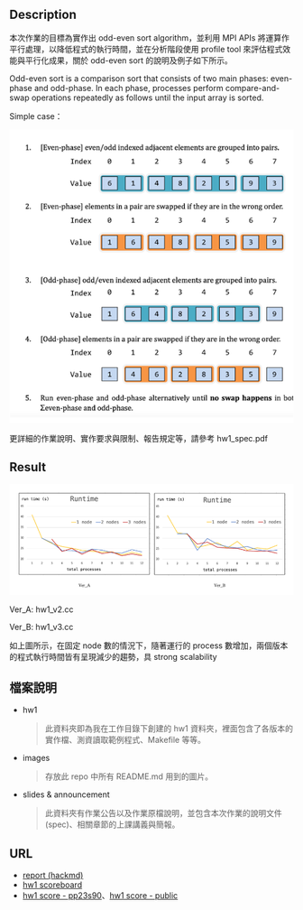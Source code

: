 ## Description
本次作業的目標為實作出 odd-even sort algorithm，並利用 MPI APIs 將運算作平行處理，以降低程式的執行時間，並在分析階段使用 profile tool 來評估程式效能與平行化成果，關於 odd-even sort 的說明及例子如下所示。

Odd-even sort is a comparison sort that consists of two main phases: even-phase and odd-phase. 
In each phase, processes perform compare-and-swap operations repeatedly as follows until the input array is sorted.

Simple case：

![simple_case](/assignments/hw1%20Odd-Even%20Sort%20/images/simple_case.png)

更詳細的作業說明、實作要求與限制、報告規定等，請參考 hw1_spec.pdf
## Result
![res](/assignments/hw1%20Odd-Even%20Sort%20/images/1.png)

Ver_A: hw1_v2.cc 

Ver_B: hw1_v3.cc

如上圖所示，在固定 node 數的情況下，隨著運行的 process 數增加，兩個版本的程式執行時間皆有呈現減少的趨勢，具 strong scalability
## 檔案說明
- hw1
    > 此資料夾即為我在工作目錄下創建的 hw1 資料夾，裡面包含了各版本的實作檔、測資讀取範例程式、Makefile 等等。
- images
    > 存放此 repo 中所有 README.md 用到的圖片。
- slides & announcement
    > 此資料夾有作業公告以及作業原檔說明，並包含本次作業的說明文件(spec)、相關章節的上課講義與簡報。
## URL
- [report (hackmd)](https://hackmd.io/@u_46AznXS7-aLzZ7_uD4WQ/BJpWJ-g06)
- [hw1 scoreboard](https://apollo.cs.nthu.edu.tw/pp23/scoreboard/hw1/)
- [hw1 score - pp23s90](https://docs.google.com/spreadsheets/d/1JnFx8Byu1UGUygVXx1_bmjnZ2_kysicBdxEbUeFIY8E/edit?usp=sharing)、[hw1 score - public](https://docs.google.com/spreadsheets/d/1cltzY9Q27vwISqdnkgaXHOHMvuxJmBcrBPXhQuXs63U/edit#gid=0)